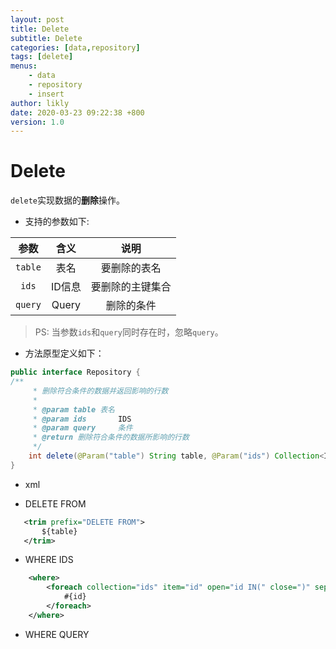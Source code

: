 ```yaml
---
layout: post
title: Delete
subtitle: Delete
categories: [data,repository]
tags: [delete]
menus:
    - data
    - repository
    - insert
author: likly
date: 2020-03-23 09:22:38 +800
version: 1.0
---
```


# Delete
  
`delete`实现数据的**删除**操作。

* 支持的参数如下:

|    参数     |  含义  |                         说明                         |
| :---------: | :----: | :--------------------------------------------------: |
| `table` |  表名  |                     要删除的表名                     |
|   `ids`    |  ID信息  |                要删除的主键集合              |
| `query`  | Query |                        删除的条件                        |


> PS: 当参数`ids`和`query`同时存在时，忽略`query`。

* 方法原型定义如下：

```java
public interface Repository {
/**
     * 删除符合条件的数据并返回影响的行数
     *
     * @param table 表名
     * @param ids       IDS
     * @param query     条件
     * @return 删除符合条件的数据所影响的行数
     */
    int delete(@Param("table") String table, @Param("ids") Collection<ID> ids, @Param("query") Query query);
}
```

* xml

* DELETE FROM 

```xml
   <trim prefix="DELETE FROM">
       ${table}
   </trim>
```
   
* WHERE IDS

```xml
    <where>
        <foreach collection="ids" item="id" open="id IN(" close=")" separator=",">
            #{id}
        </foreach>
    </where>
```

* WHERE QUERY